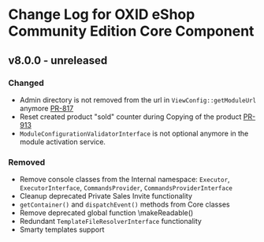 # Change Log for OXID eShop Community Edition Core Component

## v8.0.0 - unreleased

### Changed
- Admin directory is not removed from the url in `ViewConfig::getModuleUrl` anymore [PR-817](https://github.com/OXID-eSales/oxideshop_ce/pull/817)
- Reset created product "sold" counter during Copying of the product [PR-913](https://github.com/OXID-eSales/oxideshop_ce/pull/913)
- `ModuleConfigurationValidatorInterface` is not optional anymore in the module activation service.

### Removed
- Remove console classes from the Internal namespace: `Executor`, `ExecutorInterface`, `CommandsProvider`, `CommandsProviderInterface`
- Cleanup deprecated Private Sales Invite functionality
- `getContainer()` and `dispatchEvent()` methods from Core classes
- Remove deprecated global function \makeReadable()
- Redundant `TemplateFileResolverInterface` functionality
- Smarty templates support
